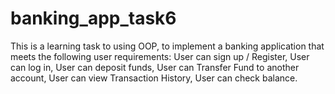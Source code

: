 # banking_app_task6 
This is a learning task to using OOP, to implement a banking application that meets the following user requirements:
User can sign up / Register,
User can log in,
User can deposit funds,
User can Transfer Fund to another account,
User can view Transaction History,
User can check balance.
